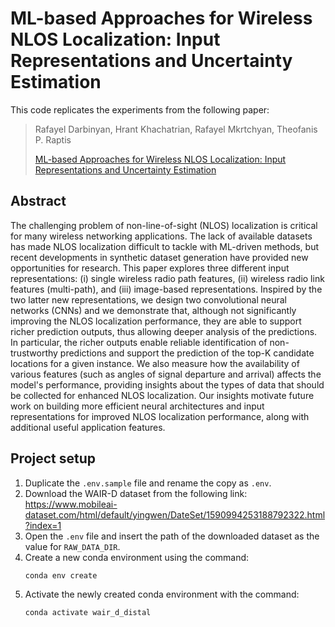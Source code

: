 # ML-based Approaches for Wireless NLOS Localization: Input Representations and Uncertainty Estimation

This code replicates the experiments from the following paper:

> Rafayel Darbinyan, Hrant Khachatrian, Rafayel Mkrtchyan, Theofanis P. Raptis
>
> [ML-based Approaches for Wireless NLOS Localization: Input Representations and Uncertainty Estimation](https://arxiv.org/abs/2304.11396)


## Abstract

The challenging problem of non-line-of-sight (NLOS) localization is critical for many wireless networking applications. The lack of available datasets has made NLOS localization difficult to tackle with ML-driven methods, but recent developments in synthetic dataset generation have provided new opportunities for research. This paper explores three different input representations: (i) single wireless radio path features, (ii) wireless radio link features (multi-path), and (iii) image-based representations. Inspired by the two latter new representations, we design two convolutional neural networks (CNNs) and we demonstrate that, although not significantly improving the NLOS localization performance, they are able to support richer prediction outputs, thus allowing deeper analysis of the predictions. In particular, the richer outputs enable reliable identification of non-trustworthy predictions and support the prediction of the top-K candidate locations for a given instance. We also measure how the availability of various features (such as angles of signal departure and arrival) affects the model's performance, providing insights about the types of data that should be collected for enhanced NLOS localization. Our insights motivate future work on building more efficient neural architectures and input representations for improved NLOS localization performance, along with additional useful application features.

## Project setup

1. Duplicate the `.env.sample` file and rename the copy as `.env`.
2. Download the WAIR-D dataset from the following link: https://www.mobileai-dataset.com/html/default/yingwen/DateSet/1590994253188792322.html?index=1
3. Open the `.env` file and insert the path of the downloaded dataset as the value for `RAW_DATA_DIR`.
4. Create a new conda environment using the command:
   ```commandline
   conda env create 
   ```
5. Activate the newly created conda environment with the command:
   ```commandline
   conda activate wair_d_distal
   ```